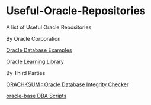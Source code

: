 # Useful-Oracle-Repositories
A list of Useful Oracle Repositories


By Oracle Corporation

<p class=MsoNormal><a href="https://github.com/oracle-samples/oracle-db-examples">Oracle Database Examples</a></p>

<p class=MsoNormal><a href="https://github.com/oracle/learning-library">Oracle Learning Library</a></p>

  
By Third Parties

<p class=MsoNormal><a href="https://github.com/dbarj/orachksum">ORACHKSUM : Oracle Database Integrity Checker</a></p>

<p class=MsoNormal><a href="https://github.com/oraclebase/dba">oracle-base DBA Scripts</a></p>
